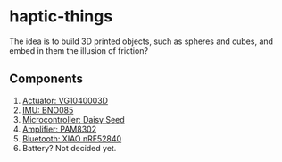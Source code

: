 # haptic-things

The idea is to build 3D printed objects, such as spheres and cubes, and embed in them the illusion of friction?

## Components
1. [Actuator: VG1040003D](https://www.digikey.com/en/products/detail/vybronics-inc/VG1040003D/10285886)
2. [IMU: BNO085](https://www.adafruit.com/product/4754)
3. [Microcontroller: Daisy Seed](https://electro-smith.com/products/daisy-seed)
4. [Amplifier: PAM8302](https://www.adafruit.com/product/2130)
5. [Bluetooth: XIAO nRF52840](https://www.seeedstudio.com/Seeed-XIAO-BLE-nRF52840-p-5201.html)
6. Battery? Not decided yet.
